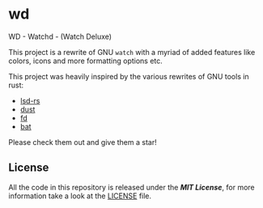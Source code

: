 # wd
WD - Watchd -  (Watch Deluxe)

This project is a rewrite of GNU `watch` with a myriad of added features like
colors, icons and more formatting options etc.

This project was heavily inspired by the various rewrites of GNU tools in rust:
- [lsd-rs](https://github.com/lsd-rs/lsd)
- [dust](https://github.com/bootandy/dust)
- [fd](https://github.com/sharkdp/fd)
- [bat](https://github.com/sharkdp/bat)

Please check them out and give them a star!

## License

All the code in this repository is released under the ***MIT License***, for more information take a look at the [LICENSE] file.

[LICENSE]: https://github.com/HyperEntangledQubit/nimbook/blob/master/LICENSE

